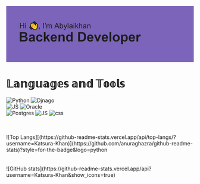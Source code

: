 ![](https://github.com/Katsura-Khan/Katsura-Khan/blob/main/header.png)
<h1>𝕃𝕒𝕟𝕘𝕦𝕒𝕘𝕖𝕤 𝕒𝕟𝕕 𝕋𝕠𝕠𝕝𝕤</h1>

![Python](https://img.shields.io/badge/-Python-<COLOR>?style=for-the-badge&logo=python)
![Djnago](https://img.shields.io/badge/-Django-<COLOR>?style=for-the-badge&logo=django)
<br>
![JS](https://img.shields.io/badge/-JavaScript-<COLOR>?style=for-the-badge&logo=javascript)
![Oracle](https://img.shields.io/badge/-Oracle-<COLOR>?style=for-the-badge&logo=oracle)
<br>
![Postgres](https://img.shields.io/badge/-postgres-090909?style=for-the-badge&logo=postgresql)
![JS](https://img.shields.io/badge/-html-<COLOR>?style=for-the-badge&logo=HTML)
![css](https://img.shields.io/badge/-css-<COLOR>?style=for-the-badge&logo=CSS)



<br>
<br>
![Top Langs][(https://github-readme-stats.vercel.app/api/top-langs/?username=Katsura-Khan)](https://github.com/anuraghazra/github-readme-stats)?style=for-the-badge&logo=python
<br>
<br>
<br>
![GitHub stats](https://github-readme-stats.vercel.app/api?username=Katsura-Khan&show_icons=true)  



